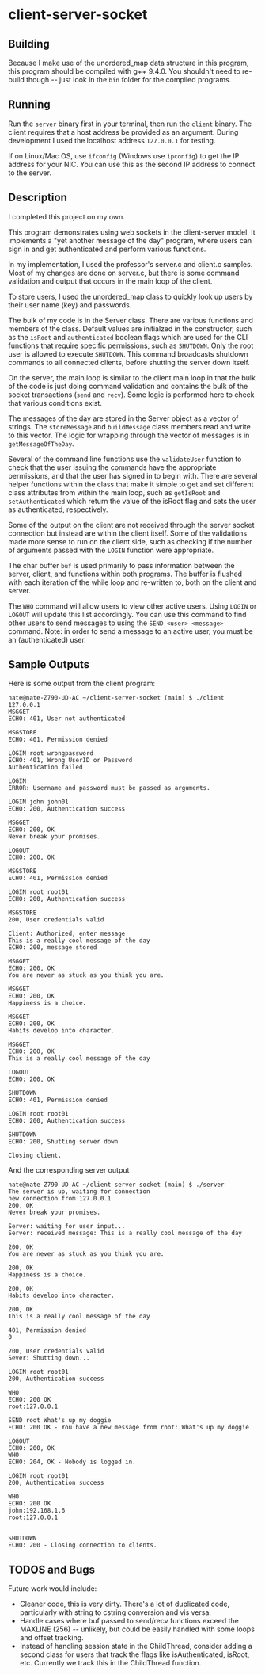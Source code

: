 # client-server-socket

## Building

Because I make use of the unordered_map data structure in this program, this program should be compiled with g++ 9.4.0. You shouldn't need to re-build though -- just look in the `bin` folder for the compiled programs.

## Running

Run the `server` binary first in your terminal, then run the `client` binary. The client requires that a host address be provided as an argument. During development I used the localhost address `127.0.0.1` for testing.

If on Linux/Mac OS, use `ifconfig` (Windows use `ipconfig`) to get the IP address for your NIC. You can use this as the second IP address to connect to the server. 

## Description

I completed this project on my own.

This program demonstrates using web sockets in the client-server model. It implements a "yet another message of the day" program, where users can sign in and get authenticated and perform various functions.

In my implementation, I used the professor's server.c and client.c samples. Most of my changes are done on server.c, but there is some command validation and output that occurs in the main loop of the client. 

To store users, I used the unordered_map class to quickly look up users by their user name (key) and passwords. 

The bulk of my code is in the Server class. There are various functions and members of the class. Default values are initialzed in the constructor, such as the `isRoot` and `authenticated` boolean flags which are used for the CLI functions that require specific permissions, such as `SHUTDOWN`. Only the root user is allowed to execute `SHUTDOWN`. This command broadcasts shutdown commands to all connected clients, before shutting the server down itself. 

On the server, the main loop is similar to the client main loop in that the bulk of the code is just doing command validation and contains the bulk of the socket transactions (`send` and `recv`). Some logic is performed here to check that various conditions exist.

The messages of the day are stored in the Server object as a vector of strings. The `storeMessage` and `buildMessage` class members read and write to this vector. The logic for wrapping through the vector of messages is in `getMessageOfTheDay`.

Several of the command line functions use the `validateUser` function to check that the user issuing the commands have the appropriate permissions, and that the user has signed in to begin with. There are several helper functions within the class that make it simple to get and set different class attributes from within the main loop, such as `getIsRoot` and `setAuthenticated` which return the value of the isRoot flag and sets the user as authenticated, respectively.

Some of the output on the client are not received through the server socket connection but instead are within the client itself. Some of the validations made more sense to run on the client side, such as checking if the number of arguments passed with the `LOGIN` function were appropriate.

The char buffer `buf` is used primarily to pass information between the server, client, and functions within both programs. The buffer is flushed with each iteration of the while loop and re-written to, both on the client and server.

The `WHO` command will allow users to view other active users. Using `LOGIN` or `LOGOUT` will update this list accordingly. You can use this command to find other users to send messages to using the `SEND <user> <message>` command. Note: in order to send a message to an active user, you must be an (authenticated) user. 

## Sample Outputs

Here is some output from the client program:

```
nate@nate-Z790-UD-AC ~/client-server-socket (main) $ ./client 127.0.0.1
MSGGET
ECHO: 401, User not authenticated

MSGSTORE
ECHO: 401, Permission denied

LOGIN root wrongpassword
ECHO: 401, Wrong UserID or Password
Authentication failed

LOGIN
ERROR: Username and password must be passed as arguments.

LOGIN john john01
ECHO: 200, Authentication success

MSGGET
ECHO: 200, OK
Never break your promises.

LOGOUT
ECHO: 200, OK

MSGSTORE
ECHO: 401, Permission denied

LOGIN root root01
ECHO: 200, Authentication success

MSGSTORE
200, User credentials valid

Client: Authorized, enter message
This is a really cool message of the day
ECHO: 200, message stored

MSGGET
ECHO: 200, OK
You are never as stuck as you think you are.

MSGGET
ECHO: 200, OK
Happiness is a choice.

MSGGET
ECHO: 200, OK
Habits develop into character.

MSGGET
ECHO: 200, OK
This is a really cool message of the day

LOGOUT
ECHO: 200, OK

SHUTDOWN
ECHO: 401, Permission denied

LOGIN root root01
ECHO: 200, Authentication success

SHUTDOWN
ECHO: 200, Shutting server down

Closing client.

```

And the corresponding server output

```
nate@nate-Z790-UD-AC ~/client-server-socket (main) $ ./server 
The server is up, waiting for connection
new connection from 127.0.0.1
200, OK
Never break your promises.

Server: waiting for user input...
Server: received message: This is a really cool message of the day

200, OK
You are never as stuck as you think you are.

200, OK
Happiness is a choice.

200, OK
Habits develop into character.

200, OK
This is a really cool message of the day

401, Permission denied
0

200, User credentials valid
Sever: Shutting down...

LOGIN root root01
200, Authentication success

WHO
ECHO: 200 OK 
root:127.0.0.1

SEND root What's up my doggie
ECHO: 200 OK - You have a new message from root: What's up my doggie

LOGOUT
ECHO: 200, OK
WHO
ECHO: 204, OK - Nobody is logged in.

LOGIN root root01
200, Authentication success

WHO
ECHO: 200 OK 
john:192.168.1.6
root:127.0.0.1


SHUTDOWN
ECHO: 200 - Closing connection to clients.

```

## TODOS and Bugs

Future work would include: 
- Cleaner code, this is very dirty. There's a lot of duplicated code, particularly with string to cstring conversion and vis versa. 
- Handle cases where buf passed to send/recv functions exceed the MAXLINE (256) -- unlikely, but could be easily handled with some loops and offset tracking. 
- Instead of handling session state in the ChildThread, consider adding a second class for users that track the flags like isAuthenticated, isRoot, etc. Currently we track this in the ChildThread function. 